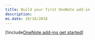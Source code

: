 ```yaml
---
title: Build your first OneNote add-in
description: 
ms.date: 10/16/2018 
---
```


[!include[OneNote add-ins get started](../includes/file-get-started-onenote.md)]